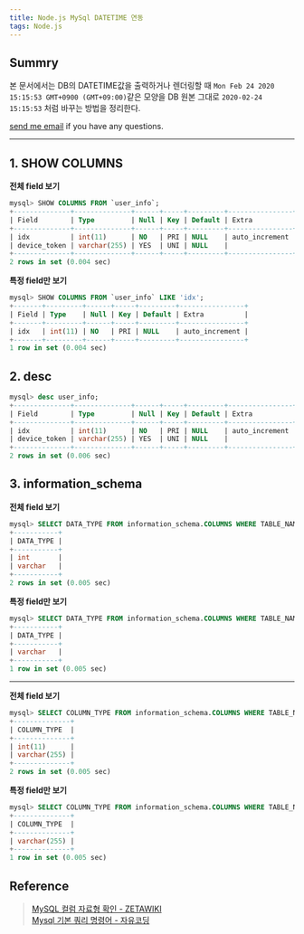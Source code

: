 ```yaml
---
title: Node.js MySql DATETIME 연동
tags: Node.js
---
```


## Summry

본 문서에서는 DB의 DATETIME값을 출력하거나 렌더링할 때 ```Mon Feb 24 2020 15:15:53 GMT+0900 (GMT+09:00)```같은 모양을 DB 원본 그대로 ```2020-02-24 15:15:53``` 처럼 바꾸는 방법을 정리한다.  

[send me email](mailto:jewel7492@gmail.com) if you have any questions.

<!--more-->

---

## 1. SHOW COLUMNS

**전체 field 보기**  
```sql
mysql> SHOW COLUMNS FROM `user_info`;
+--------------+--------------+------+-----+---------+----------------+
| Field        | Type         | Null | Key | Default | Extra          |
+--------------+--------------+------+-----+---------+----------------+
| idx          | int(11)      | NO   | PRI | NULL    | auto_increment |
| device_token | varchar(255) | YES  | UNI | NULL    |                |
+--------------+--------------+------+-----+---------+----------------+
2 rows in set (0.004 sec)
```

**특정 field만 보기**  
```sql
mysql> SHOW COLUMNS FROM `user_info` LIKE 'idx';
+-------+---------+------+-----+---------+----------------+
| Field | Type    | Null | Key | Default | Extra          |
+-------+---------+------+-----+---------+----------------+
| idx   | int(11) | NO   | PRI | NULL    | auto_increment |
+-------+---------+------+-----+---------+----------------+
1 row in set (0.004 sec)
```

## 2. desc

```sql
mysql> desc user_info;
+--------------+--------------+------+-----+---------+----------------+
| Field        | Type         | Null | Key | Default | Extra          |
+--------------+--------------+------+-----+---------+----------------+
| idx          | int(11)      | NO   | PRI | NULL    | auto_increment |
| device_token | varchar(255) | YES  | UNI | NULL    |                |
+--------------+--------------+------+-----+---------+----------------+
2 rows in set (0.006 sec)
```

## 3. information_schema

**전체 field 보기**  
```sql
mysql> SELECT DATA_TYPE FROM information_schema.COLUMNS WHERE TABLE_NAME='user_info';
+-----------+
| DATA_TYPE |
+-----------+
| int       |
| varchar   |
+-----------+
2 rows in set (0.005 sec)
```

**특정 field만 보기**  
```sql
mysql> SELECT DATA_TYPE FROM information_schema.COLUMNS WHERE TABLE_NAME='user_info' AND COLUMN_NAME='device_token';
+-----------+
| DATA_TYPE |
+-----------+
| varchar   |
+-----------+
1 row in set (0.005 sec)
```

---

**전체 field 보기**  
```sql
mysql> SELECT COLUMN_TYPE FROM information_schema.COLUMNS WHERE TABLE_NAME='user_info';
+--------------+
| COLUMN_TYPE  |
+--------------+
| int(11)      |
| varchar(255) |
+--------------+
2 rows in set (0.005 sec)
```

**특정 field만 보기**  
```sql
mysql> SELECT COLUMN_TYPE FROM information_schema.COLUMNS WHERE TABLE_NAME='user_info' AND COLUMN_NAME='device_token';
+--------------+
| COLUMN_TYPE  |
+--------------+
| varchar(255) |
+--------------+
1 row in set (0.005 sec)
```

## Reference

> [MySQL 컬럼 자료형 확인 - ZETAWIKI](https://zetawiki.com/wiki/MySQL_%EC%BB%AC%EB%9F%BC_%EC%9E%90%EB%A3%8C%ED%98%95_%ED%99%95%EC%9D%B8)  
> [Mysql 기본 쿼리 명령어 - 자유코딩](https://fors.tistory.com/195)